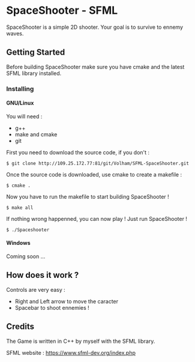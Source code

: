 # SpaceShooter - SFML

SpaceShooter is a simple 2D shooter. Your goal is to survive to ennemy waves.

## Getting Started

Before building SpaceShooter make sure you have cmake and the latest SFML library installed.


### Installing

#### GNU/Linux

You will need :
- g++
- make and cmake
- git

First you need to download the source code, if you don't :
```
$ git clone http://109.25.172.77:81/git/Volham/SFML-SpaceShooter.git
```
Once the source code is downloaded, use cmake to create a makefile :
```
$ cmake .
```
Now you have to run the makefile to start building SpaceShooter !
```
$ make all
```

If nothing wrong happenned, you can now play ! Just run SpaceShooter !
```
$ ./Spaceshooter
```

#### Windows
Coming soon ...

## How does it work ?

Controls are very easy :
- Right and Left arrow to move the caracter
- Spacebar to shoot ennemies !


## Credits

The Game is written in C++ by myself with the SFML library.

SFML website : https://www.sfml-dev.org/index.php